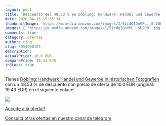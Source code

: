 ```yaml
---
layout: post
title: 'Descuento del 48.53 % en Döbling: Handwerk  Handel und Gewerbe in'
date: 2020-04-15 15:53:34
thumbnailImage: 'https://m.media-amazon.com/images/I/51cdQIQoVPL._SL200_.jpg'
images: [ 'https://m.media-amazon.com/images/I/51cdQIQoVPL._SL200_.jpg' ]
comments: true
category: ofertas
author: ring
slug: 3954006103
description:
actualPrice: 10.0 EUR
comparePrice: 19.43 EUR
inStock: true
---
```


Tienes [Döbling: Handwerk  Handel und Gewerbe in historischen Fotografien](https://www.amazon.com/dp/3954006103/?tag=redken08-20) con un 48.53 % de descuento con precio de oferta de 10.0 EUR (original: 19.43 EUR) en el siguiente enlace!

[![](https://m.media-amazon.com/images/I/51cdQIQoVPL._SL200_.jpg)](https://www.amazon.com/dp/3954006103/?tag=redken08-20)

[Accede a la oferta!!](https://www.amazon.com/dp/3954006103/?tag=redken08-20)

[Consulta otras ofertas en nuestro canal de telegram](https://t.me/s/ofertas25)
